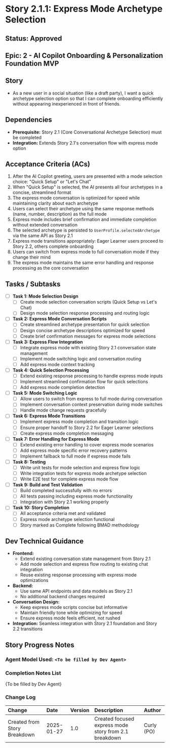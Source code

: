 # Story 2.1.1: Express Mode Archetype Selection

## Status: Approved

## Epic: 2 - AI Copilot Onboarding & Personalization Foundation MVP

## Story

- As a new user in a social situation (like a draft party), I want a quick archetype selection option so that I can complete onboarding efficiently without appearing inexperienced in front of friends.

## Dependencies

- **Prerequisite:** Story 2.1 (Core Conversational Archetype Selection) must be completed
- **Integration:** Extends Story 2.1's conversation flow with express mode option

## Acceptance Criteria (ACs)

1. After the AI Copilot greeting, users are presented with a mode selection choice: "Quick Setup" or "Let's Chat"
2. When "Quick Setup" is selected, the AI presents all four archetypes in a concise, streamlined format
3. The express mode conversation is optimized for speed while maintaining clarity about each archetype
4. Users can select their archetype using the same response methods (name, number, description) as the full mode
5. Express mode includes brief confirmation and immediate completion without extended conversation
6. The selected archetype is persisted to `UserProfile.selectedArchetype` via the same API as Story 2.1
7. Express mode transitions appropriately: Eager Learner users proceed to Story 2.2, others complete onboarding
8. Users can switch from express mode to full conversation mode if they change their mind
9. The express mode maintains the same error handling and response processing as the core conversation

## Tasks / Subtasks

- [ ] **Task 1: Mode Selection Design**
    - [ ] Create mode selection conversation scripts (Quick Setup vs Let's Chat)
    - [ ] Design mode selection response processing and routing logic

- [ ] **Task 2: Express Mode Conversation Scripts**
    - [ ] Create streamlined archetype presentation for quick selection
    - [ ] Design concise archetype descriptions optimized for speed
    - [ ] Create brief confirmation messages for express mode selections

- [ ] **Task 3: Express Flow Integration**
    - [ ] Integrate express mode with existing Story 2.1 conversation state management
    - [ ] Implement mode switching logic and conversation routing
    - [ ] Add express mode context tracking

- [ ] **Task 4: Quick Selection Processing**
    - [ ] Extend existing response processing to handle express mode inputs
    - [ ] Implement streamlined confirmation flow for quick selections
    - [ ] Add express mode completion detection

- [ ] **Task 5: Mode Switching Logic**
    - [ ] Allow users to switch from express to full mode during conversation
    - [ ] Implement conversation context preservation during mode switches
    - [ ] Handle mode change requests gracefully

- [ ] **Task 6: Express Mode Transitions**
    - [ ] Implement express mode completion and transition logic
    - [ ] Ensure proper handoff to Story 2.2 for Eager Learner selections
    - [ ] Create express mode completion messaging

- [ ] **Task 7: Error Handling for Express Mode**
    - [ ] Extend existing error handling to cover express mode scenarios
    - [ ] Add express mode specific error recovery patterns
    - [ ] Implement fallback to full mode if express mode fails

- [ ] **Task 8: Testing**
    - [ ] Write unit tests for mode selection and express flow logic
    - [ ] Write integration tests for express mode archetype selection
    - [ ] Write E2E test for complete express mode flow

- [ ] **Task 9: Build and Test Validation**
    - [ ] Build completed successfully with no errors
    - [ ] All tests passing including express mode functionality
    - [ ] Integration with Story 2.1 working properly

- [ ] **Task 10: Story Completion**
    - [ ] All acceptance criteria met and validated
    - [ ] Express mode archetype selection functional
    - [ ] Story marked as Complete following BMAD methodology

## Dev Technical Guidance

- **Frontend:**
    - Extend existing conversation state management from Story 2.1
    - Add mode selection and express flow routing to existing chat integration
    - Reuse existing response processing with express mode optimizations
- **Backend:**
    - Use same API endpoints and data models as Story 2.1
    - No additional backend changes required
- **Conversation Design:**
    - Keep express mode scripts concise but informative
    - Maintain friendly tone while optimizing for speed
    - Ensure express mode feels efficient, not rushed
- **Integration:** Seamless integration with Story 2.1 foundation and Story 2.2 transitions

## Story Progress Notes

### Agent Model Used: `<To be filled by Dev Agent>`

### Completion Notes List

{To be filled by Dev Agent}

### Change Log

| Change                    | Date       | Version | Description                                    | Author     |
| :------------------------ | :--------- | :------ | :---------------------------------------------- | :--------- |
| Created from Story Breakdown | 2025-01-27 | 1.0   | Created focused express mode story from 2.1 breakdown | Curly (PO) |
